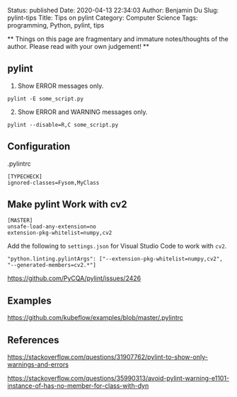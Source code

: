 Status: published
Date: 2020-04-13 22:34:03
Author: Benjamin Du
Slug: pylint-tips
Title: Tips on pylint
Category: Computer Science
Tags: programming, Python, pylint, tips

**
Things on this page are fragmentary and immature notes/thoughts of the author.
Please read with your own judgement!
**


## pylint

1. Show ERROR messages only.
```
pylint -E some_script.py
```

2. Show ERROR and WARNING messages only.
```
pylint --disable=R,C some_script.py
```

## Configuration

.pylintrc 
```
[TYPECHECK]
ignored-classes=Fysom,MyClass
```
## Make pylint Work with cv2

```
[MASTER]
unsafe-load-any-extension=no
extension-pkg-whitelist=numpy,cv2
```

Add the following to `settings.json` for Visual Studio Code to work with `cv2`.

    "python.linting.pylintArgs": ["--extension-pkg-whitelist=numpy,cv2", "--generated-members=cv2.*"]

https://github.com/PyCQA/pylint/issues/2426

## Examples

https://github.com/kubeflow/examples/blob/master/.pylintrc

## References

https://stackoverflow.com/questions/31907762/pylint-to-show-only-warnings-and-errors

https://stackoverflow.com/questions/35990313/avoid-pylint-warning-e1101-instance-of-has-no-member-for-class-with-dyn
